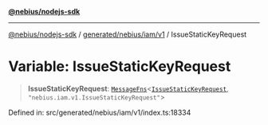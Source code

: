 [**@nebius/nodejs-sdk**](../../../../../README.md)

---

[@nebius/nodejs-sdk](../../../../../README.md) / [generated/nebius/iam/v1](../README.md) / IssueStaticKeyRequest

# Variable: IssueStaticKeyRequest

> **IssueStaticKeyRequest**: [`MessageFns`](../../../../../runtime/protos/core/interfaces/MessageFns.md)\<[`IssueStaticKeyRequest`](../interfaces/IssueStaticKeyRequest.md), `"nebius.iam.v1.IssueStaticKeyRequest"`\>

Defined in: src/generated/nebius/iam/v1/index.ts:18334
